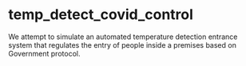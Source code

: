 # temp_detect_covid_control
We attempt to simulate an automated temperature detection entrance system that regulates the entry of people inside a premises based on Government protocol.
